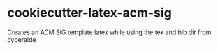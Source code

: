 cookiecutter-latex-acm-sig
==========================

Creates an ACM SiG template latex while using the tex and bib dir from cyberaide
